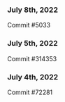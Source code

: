 ### July 8th, 2022

Commit #5033

### July 5th, 2022

Commit #314353


### July 4th, 2022

Commit #72281
